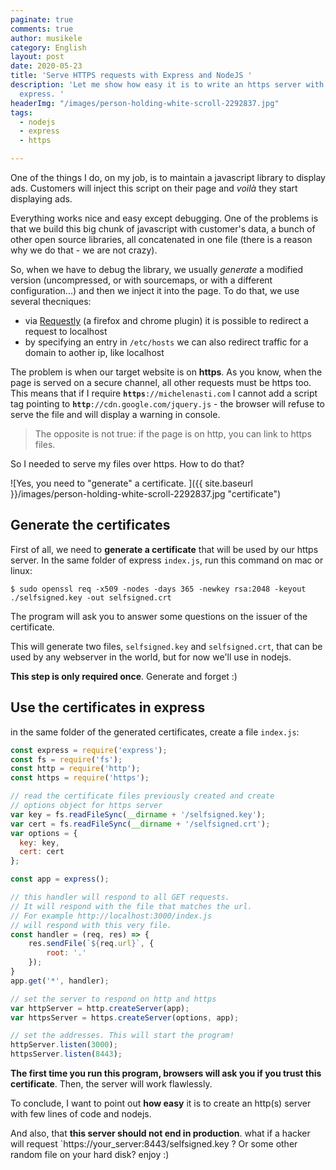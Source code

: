 ```yaml
---
paginate: true
comments: true
author: musikele
category: English
layout: post
date: 2020-05-23
title: 'Serve HTTPS requests with Express and NodeJS '
description: 'Let me show how easy it is to write an https server with nodejs and
  express. '
headerImg: "/images/person-holding-white-scroll-2292837.jpg"
tags:
  - nodejs
  - express
  - https

---
```

One of the things I do, on my job, is to maintain a javascript library to display ads. Customers will inject this script on their page and _voilà_ they start displaying ads.

Everything works nice and easy except debugging. One of the problems is that we build this big chunk of javascript with customer's data, a bunch of other open source libraries, all concatenated in one file (there is a reason why we do that - we are not crazy).

So, when we have to debug the library, we usually _generate_ a modified version (uncompressed, or with sourcemaps, or with a different configuration...) and then we inject it into the page. To do that, we use several thecniques:

* via [Requestly](https://www.requestly.in/ "Requestly.in") (a firefox and chrome plugin) it is possible to redirect a request to localhost
* by specifying an entry in `/etc/hosts` we can also redirect traffic for a domain to aother ip, like localhost

The problem is when our target website is on **https**. As you know, when the page is served on a secure channel, all other requests must be https too. This means that if I require **`https`**`://michelenasti.com` I cannot add a script tag pointing to **`http`**`://cdn.google.com/jquery.js` - the browser will refuse to serve the file and will display a warning in console.

> The opposite is not true: if the page is on http, you can link to https files.

So I needed to serve my files over https. How to do that?

![Yes, you need to "generate" a certificate. ]({{ site.baseurl }}/images/person-holding-white-scroll-2292837.jpg "certificate")

## Generate the certificates

First of all, we need to **generate a certificate** that will be used by our https server. In the same folder of express `index.js`, run this command on mac or linux:

```shell
$ sudo openssl req -x509 -nodes -days 365 -newkey rsa:2048 -keyout ./selfsigned.key -out selfsigned.crt
```

The program will ask you to answer some questions on the issuer of the certificate.

This will generate two files, `selfsigned.key` and `selfsigned.crt`, that can be used by any webserver in the world, but for now we'll use in nodejs.

**This step is only required once**. Generate and forget :) 

## Use the certificates in express

in the same folder of the generated certificates, create a file `index.js`:

```javascript
const express = require('express');
const fs = require('fs');
const http = require('http');
const https = require('https');

// read the certificate files previously created and create 
// options object for https server 
var key = fs.readFileSync(__dirname + '/selfsigned.key');
var cert = fs.readFileSync(__dirname + '/selfsigned.crt');
var options = {
  key: key,
  cert: cert
};

const app = express();

// this handler will respond to all GET requests. 
// It will respond with the file that matches the url. 
// For example http://localhost:3000/index.js 
// will respond with this very file. 
const handler = (req, res) => {
    res.sendFile(`${req.url}`, {
        root: '.'
    });
}
app.get('*', handler);

// set the server to respond on http and https 
var httpServer = http.createServer(app);
var httpsServer = https.createServer(options, app);

// set the addresses. This will start the program! 
httpServer.listen(3000);
httpsServer.listen(8443);
```

**The first time you run this program, browsers will ask you if you trust this certificate**. Then, the server will work flawlessly.

To conclude, I want to point out **how easy** it is to create an http(s) server with few lines of code and nodejs.

And also, that **this server should not end in production**. what if a hacker will request \`https://your_server:8443/selfsigned.key ? Or some other random file on your hard disk? enjoy :)